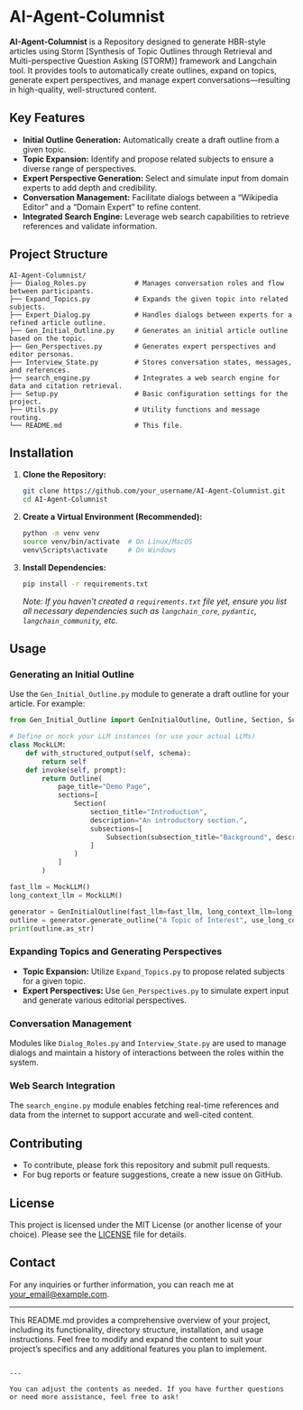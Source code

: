 # AI-Agent-Columnist

**AI-Agent-Columnist** is a Repository designed to generate HBR-style articles using Storm [Synthesis of Topic Outlines through Retrieval and Multi-perspective Question Asking (STORM)] framework and Langchain tool. It provides tools to automatically create outlines, expand on topics, generate expert perspectives, and manage expert conversations—resulting in high-quality, well-structured content.

## Key Features
- **Initial Outline Generation:** Automatically create a draft outline from a given topic.
- **Topic Expansion:** Identify and propose related subjects to ensure a diverse range of perspectives.
- **Expert Perspective Generation:** Select and simulate input from domain experts to add depth and credibility.
- **Conversation Management:** Facilitate dialogs between a “Wikipedia Editor” and a “Domain Expert” to refine content.
- **Integrated Search Engine:** Leverage web search capabilities to retrieve references and validate information.

## Project Structure

```
AI-Agent-Columnist/
├── Dialog_Roles.py            # Manages conversation roles and flow between participants.
├── Expand_Topics.py           # Expands the given topic into related subjects.
├── Expert_Dialog.py           # Handles dialogs between experts for a refined article outline.
├── Gen_Initial_Outline.py     # Generates an initial article outline based on the topic.
├── Gen_Perspectives.py        # Generates expert perspectives and editor personas.
├── Interview_State.py         # Stores conversation states, messages, and references.
├── search_engine.py           # Integrates a web search engine for data and citation retrieval.
├── Setup.py                   # Basic configuration settings for the project.
├── Utils.py                   # Utility functions and message routing.
└── README.md                  # This file.
```

## Installation

1. **Clone the Repository:**

   ```bash
   git clone https://github.com/your_username/AI-Agent-Columnist.git
   cd AI-Agent-Columnist
   ```

2. **Create a Virtual Environment (Recommended):**

   ```bash
   python -m venv venv
   source venv/bin/activate  # On Linux/MacOS
   venv\Scripts\activate     # On Windows
   ```

3. **Install Dependencies:**

   ```bash
   pip install -r requirements.txt
   ```

   *Note: If you haven't created a `requirements.txt` file yet, ensure you list all necessary dependencies such as `langchain_core`, `pydantic`, `langchain_community`, etc.*

## Usage

### Generating an Initial Outline
Use the `Gen_Initial_Outline.py` module to generate a draft outline for your article. For example:

```python
from Gen_Initial_Outline import GenInitialOutline, Outline, Section, Subsection

# Define or mock your LLM instances (or use your actual LLMs)
class MockLLM:
    def with_structured_output(self, schema):
        return self
    def invoke(self, prompt):
        return Outline(
            page_title="Demo Page",
            sections=[
                Section(
                    section_title="Introduction",
                    description="An introductory section.",
                    subsections=[
                        Subsection(subsection_title="Background", description="Details about the background...")
                    ]
                )
            ]
        )

fast_llm = MockLLM()
long_context_llm = MockLLM()

generator = GenInitialOutline(fast_llm=fast_llm, long_context_llm=long_context_llm)
outline = generator.generate_outline("A Topic of Interest", use_long_context=False)
print(outline.as_str)
```

### Expanding Topics and Generating Perspectives
- **Topic Expansion:** Utilize `Expand_Topics.py` to propose related subjects for a given topic.
- **Expert Perspectives:** Use `Gen_Perspectives.py` to simulate expert input and generate various editorial perspectives.

### Conversation Management
Modules like `Dialog_Roles.py` and `Interview_State.py` are used to manage dialogs and maintain a history of interactions between the roles within the system.

### Web Search Integration
The `search_engine.py` module enables fetching real-time references and data from the internet to support accurate and well-cited content.

## Contributing
- To contribute, please fork this repository and submit pull requests.
- For bug reports or feature suggestions, create a new issue on GitHub.

## License
This project is licensed under the MIT License (or another license of your choice). Please see the [LICENSE](LICENSE) file for details.

## Contact
For any inquiries or further information, you can reach me at [your_email@example.com](mailto:your_email@example.com).

---

This README.md provides a comprehensive overview of your project, including its functionality, directory structure, installation, and usage instructions. Feel free to modify and expand the content to suit your project’s specifics and any additional features you plan to implement.
```

---

You can adjust the contents as needed. If you have further questions or need more assistance, feel free to ask!
